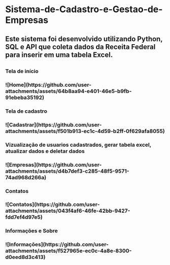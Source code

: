 # Sistema-de-Cadastro-e-Gestao-de-Empresas

<h2>Este sistema foi desenvolvido utilizando Python, SQL e API que coleta dados da Receita Federal para inserir em uma tabela Excel.<h2>

<h3>Tela de início<h3>
![Home](https://github.com/user-attachments/assets/64b8aa94-e401-46e5-b9fb-91ebeba35192)

<h3>Tela de cadastro<h3>
![Cadastrar](https://github.com/user-attachments/assets/f501b913-ec1c-4d59-b2ff-0f629afa8055)

<h3>Vizualização de usuarios cadastrados, gerar tabela excel, atualizar dados e deletar dados<h3>
![Empresas](https://github.com/user-attachments/assets/d4b7def3-c285-48f5-9571-74ad968d266a)

<h3>Contatos<h3>
![Contatos](https://github.com/user-attachments/assets/043f4af6-46fe-42bb-9427-fdd7ef4d97e5)

<h3>Informações e Sobre<h3>
![Informações](https://github.com/user-attachments/assets/f527965e-ec0c-4a8e-8300-d0eed8d3c413)


